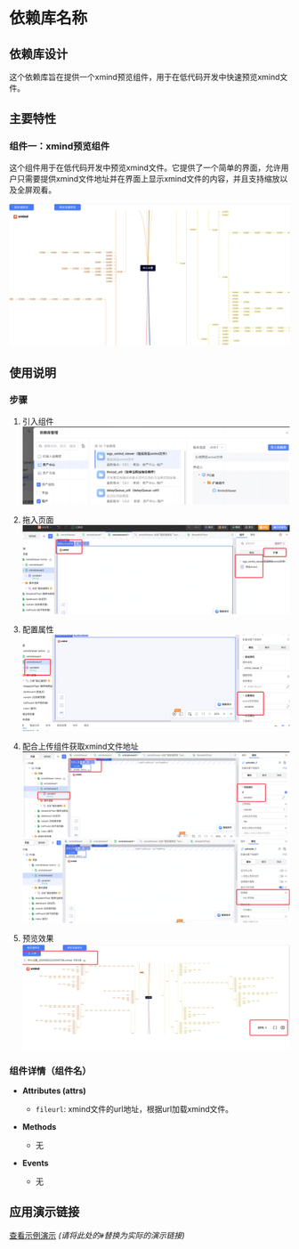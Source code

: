 # 依赖库名称

## 依赖库设计

这个依赖库旨在提供一个xmind预览组件，用于在低代码开发中快速预览xmind文件。

## 主要特性

### 组件一：xmind预览组件

这个组件用于在低代码开发中预览xmind文件。它提供了一个简单的界面，允许用户只需要提供xmind文件地址并在界面上显示xmind文件的内容，并且支持缩放以及全屏观看。

![低代码引入测试图片](images/低代码引入测试图片.png)

## 使用说明

### 步骤

1. 引入组件
    ![引入依赖库](images/引入依赖库.png)

2. 拖入页面
    ![组件拖入页面](images/组件拖入页面.png)

3. 配置属性
    ![配置属性](images/配置属性.png)

4. 配合上传组件获取xmind文件地址
    ![配合上传组件获取xmind文件地址](images/配合上传组件获取xmind文件地址1.png)
    ![配合上传组件获取xmind文件地址](images/配合上传组件获取xmind文件地址2.png)

5. 预览效果
    ![效果展示](images/效果展示.png)


### 组件详情（组件名）

- **Attributes (attrs)**
  - `fileurl`: xmind文件的url地址，根据url加载xmind文件。

- **Methods**
  - 无

- **Events**
  - 无

## 应用演示链接

[查看示例演示](#)   *(请将此处的`#`替换为实际的演示链接)*
